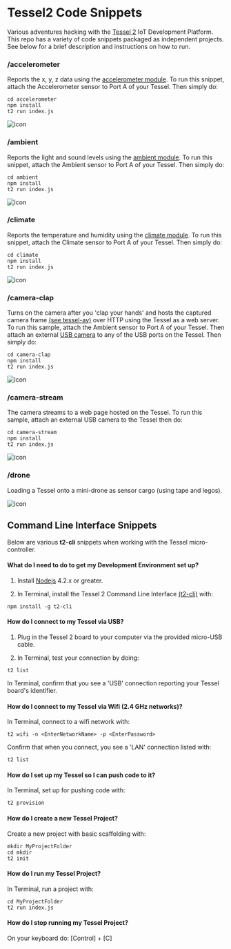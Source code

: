 # Tessel2 Code Snippets 

Various adventures hacking with the [Tessel 2](https://tessel.io) IoT Development Platform. This repo has a variety of code snippets packaged as independent projects.  See below for a brief description and instructions on how to run.

### /accelerometer

Reports the x, y, z data using the [accelerometer module](https://github.com/tessel/accel-mma84).  To run this snippet, attach the Accelerometer sensor to Port A of your Tessel.  Then simply do:

````
cd accelerometer
npm install
t2 run index.js
````

![icon](imgs/accelerometer.jpg)


### /ambient

Reports the light and sound levels using the [ambient module](https://github.com/tessel/ambient-attx4).  To run this snippet, attach the Ambient sensor to Port A of your Tessel.  Then simply do:

````
cd ambient
npm install
t2 run index.js
````

![icon](imgs/ambient.jpg)

### /climate

Reports the temperature and humidity using the [climate module](https://github.com/tessel/climate-si7020).  To run this snippet, attach the Climate sensor to Port A of your Tessel.  Then simply do:

````
cd climate
npm install
t2 run index.js
````

![icon](imgs/climate.jpg)

### /camera-clap

Turns on the camera after you 'clap your hands' and hosts the captured camera frame [(see tessel-av)](https://github.com/tessel/tessel-av) over HTTP using the Tessel as a web server.  To run this sample, attach the Ambient sensor to Port A of your Tessel.  Then attach an external [USB camera](https://www.amazon.com/gp/product/B0092QJRPC/ref=oh_aui_detailpage_o03_s00?ie=UTF8&psc=1) to any of the USB ports on the Tessel.  Then simply do:

````
cd camera-clap
npm install
t2 run index.js
````

![icon](imgs/camera.jpg)

### /camera-stream

The camera streams to a web page hosted on the Tessel.  To run this sample, attach an external USB camera to the Tessel then do:

````
cd camera-stream
npm install
t2 run index.js
````

![icon](imgs/camera-stream.png)

### /drone

Loading a Tessel onto a mini-drone as sensor cargo (using tape and legos).

![icon](imgs/dronecargo.jpg)

## Command Line Interface Snippets 

Below are various __t2-cli__ snippets when working with the Tessel micro-controller.

#### What do I need to do to get my Development Environment set up?

1) Install [Nodejs](https://nodejs.org/en/) 4.2.x or greater.

2) In Terminal, install the Tessel 2 Command Line Interface [(t2-cli)](https://github.com/tessel/t2-cli) with: 

````
npm install -g t2-cli
````

#### How do I connect to my Tessel via USB?

1) Plug in the Tessel 2 board to your computer via the provided micro-USB cable.

2) In Terminal, test your connection by doing:

````
t2 list
````

In Terminal, confirm that you see a 'USB' connection reporting your Tessel board's identifier. 

#### How do I connect to my Tessel via Wifi (2.4 GHz networks)?

In Terminal, connect to a wifi network with: 

````
t2 wifi -n <EnterNetworkName> -p <EnterPassword>
````

Confirm that when you connect, you see a 'LAN' connection listed with:

````
t2 list
````

#### How do I set up my Tessel so I can push code to it?

In Terminal, set up for pushing code with:

````
t2 provision
````

#### How do I create a new Tessel Project?

Create a new project with basic scaffolding with:

````
mkdir MyProjectFolder
cd mkdir
t2 init
````

#### How do I run my Tessel Project?

In Terminal, run a project with:

````
cd MyProjectFolder
t2 run index.js
````

#### How do I stop running my Tessel Project?

On your keyboard do: [Control] + [C]
